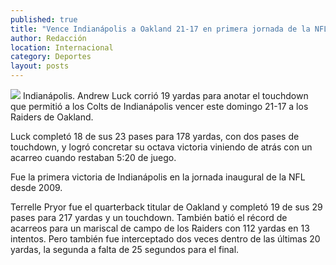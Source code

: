 ```yaml
---
published: true
title: "Vence Indianápolis a Oakland 21-17 en primera jornada de la NFL"
author: Redacción
location: Internacional
category: Deportes
layout: posts
---
```


![](http://i.imgur.com/A7UhS0tm.jpg)
Indianápolis. Andrew Luck corrió 19 yardas para anotar el touchdown que permitió a los Colts de Indianápolis vencer este domingo 21-17 a los Raiders de Oakland.

Luck completó 18 de sus 23 pases para 178 yardas, con dos pases de touchdown, y logró concretar su octava victoria viniendo de atrás con un acarreo cuando restaban 5:20 de juego.

Fue la primera victoria de Indianápolis en la jornada inaugural de la NFL desde 2009.

Terrelle Pryor fue el quarterback titular de Oakland y completó 19 de sus 29 pases para 217 yardas y un touchdown. También batió el récord de acarreos para un mariscal de campo de los Raiders con 112 yardas en 13 intentos. Pero también fue interceptado dos veces dentro de las últimas 20 yardas, la segunda a falta de 25 segundos para el final.
